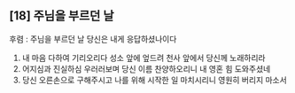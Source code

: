 ## [18] 주님을 부르던 날

후렴 : 주님을 부르던 날 당신은 내게 응답하셨나이다
1) 내 마음 다하여 기리오리다 성소 앞에 엎드려 천사 앞에서 당신께 노래하리라
2) 어지심과 진실하심 우러러보며 당신 이름 찬양하오리니 내 영혼 힘 도와주셨네
3) 당신 오른손으로 구해주시고 나를 위해 시작한 일 마치시리니 영원히 버리지 마소서
